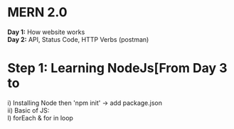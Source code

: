 <h1><strong>MERN 2.0 </strong></h1>
<strong>Day 1:</strong> How website works <br>
<strong>Day 2:</strong> API, Status Code, HTTP Verbs (postman)
<h1>Step 1: Learning NodeJs[From Day 3 to </h1>
  i) Installing Node then 'npm init' -> add package.json <br>
  ii) Basic of JS:<br>
              I) forEach & for in loop <br>
